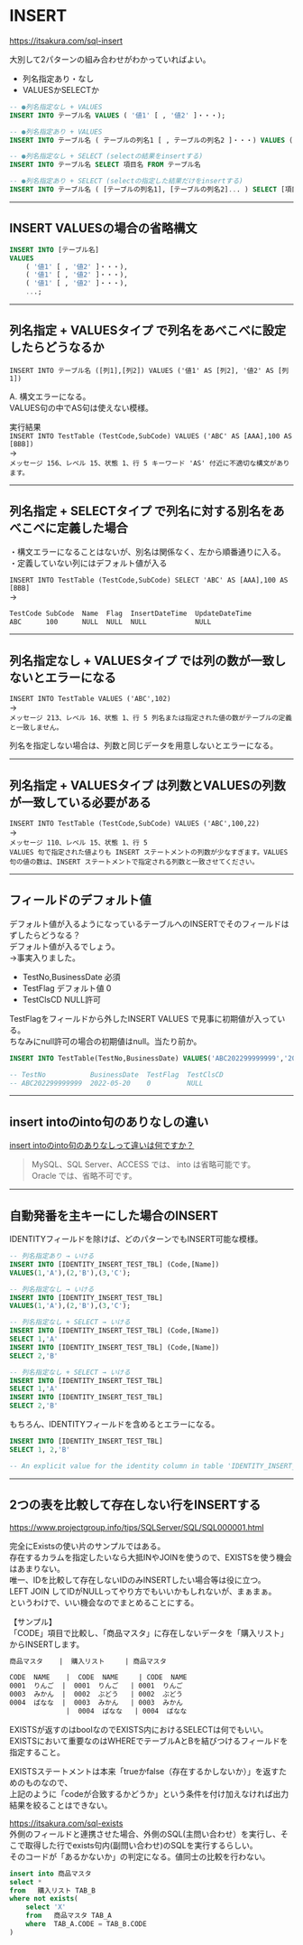 # INSERT

<https://itsakura.com/sql-insert>  

大別して2パターンの組み合わせがわかっていればよい。  

- 列名指定あり・なし  
- VALUESかSELECTか  

``` sql : 基本
-- ●列名指定なし + VALUES
INSERT INTO テーブル名 VALUES ( '値1' [ , '値2' ]・・・);

-- ●列名指定あり + VALUES
INSERT INTO テーブル名 ( テーブルの列名1 [ , テーブルの列名2 ]・・・) VALUES ( '値1' [ , '値2' ]・・・);

-- ●列名指定なし + SELECT (selectの結果をinsertする)
INSERT INTO テーブル名 SELECT 項目名 FROM テーブル名

-- ●列名指定あり + SELECT (selectの指定した結果だけをinsertする)
INSERT INTO テーブル名 ( [テーブルの列名1], [テーブルの列名2]... ) SELECT [項目名1],[項目名2]... FROM 別テーブル名
```

---

## INSERT VALUESの場合の省略構文

``` sql
INSERT INTO [テーブル名]
VALUES 
    ( '値1' [ , '値2' ]・・・), 
    ( '値1' [ , '値2' ]・・・), 
    ( '値1' [ , '値2' ]・・・), 
    ...;
```

---

## 列名指定 + VALUESタイプ で列名をあべこべに設定したらどうなるか

`INSERT INTO テーブル名 ([列1],[列2]) VALUES ('値1' AS [列2], '値2' AS [列1])`  

A. 構文エラーになる。  
VALUES句の中でAS句は使えない模様。  

実行結果  
`INSERT INTO TestTable (TestCode,SubCode) VALUES ('ABC' AS [AAA],100 AS [BBB])`  
→  
`メッセージ 156、レベル 15、状態 1、行 5 キーワード 'AS' 付近に不適切な構文があります。`  

---

## 列名指定 + SELECTタイプ で列名に対する別名をあべこべに定義した場合

・構文エラーになることはないが、別名は関係なく、左から順番通りに入る。  
・定義していない列にはデフォルト値が入る  

`INSERT INTO TestTable (TestCode,SubCode) SELECT 'ABC' AS [AAA],100 AS [BBB]`  
→  

``` txt
TestCode SubCode  Name  Flag  InsertDateTime  UpdateDateTime 
ABC      100      NULL  NULL  NULL            NULL           
```

---

## 列名指定なし + VALUESタイプ では列の数が一致しないとエラーになる

`INSERT INTO TestTable VALUES ('ABC',102)`  
→  
`メッセージ 213、レベル 16、状態 1、行 5 列名または指定された値の数がテーブルの定義と一致しません。`  

列名を指定しない場合は、列数と同じデータを用意しないとエラーになる。  

---

## 列名指定 + VALUESタイプ は列数とVALUESの列数が一致している必要がある

`INSERT INTO TestTable (TestCode,SubCode) VALUES ('ABC',100,22)`  
→  
`メッセージ 110、レベル 15、状態 1、行 5`  
`VALUES 句で指定された値よりも INSERT ステートメントの列数が少なすぎます。VALUES 句の値の数は、INSERT ステートメントで指定される列数と一致させてください。`  

---

## フィールドのデフォルト値

デフォルト値が入るようになっているテーブルへのINSERTでそのフィールドはずしたらどうなる？  
デフォルト値が入るでしょう。  
→事実入りました。  

- TestNo,BusinessDate 必須  
- TestFlag  デフォルト値 0  
- TestClsCD NULL許可  

TestFlagをフィールドから外したINSERT VALUES で見事に初期値が入っている。  
ちなみにnull許可の場合の初期値はnull。当たり前か。  

``` sql
INSERT INTO TestTable(TestNo,BusinessDate) VALUES('ABC202299999999','2022-05-20',1)

-- TestNo           BusinessDate  TestFlag  TestClsCD
-- ABC202299999999  2022-05-20    0         NULL
```

---

## insert intoのinto句のありなしの違い

[insert intoのinto句のありなしって違いは何ですか？](https://detail.chiebukuro.yahoo.co.jp/qa/question_detail/q1049319100)  
>MySQL、SQL Server、ACCESS では、 into は省略可能です。  
Oracle では、省略不可です。  

---

## 自動発番を主キーにした場合のINSERT

IDENTITYフィールドを除けば、どのパターンでもINSERT可能な模様。  

``` sql
-- 列名指定あり → いける
INSERT INTO [IDENTITY_INSERT_TEST_TBL] (Code,[Name]) 
VALUES(1,'A'),(2,'B'),(3,'C');

-- 列名指定なし → いける
INSERT INTO [IDENTITY_INSERT_TEST_TBL] 
VALUES(1,'A'),(2,'B'),(3,'C');

-- 列名指定なし + SELECT → いける
INSERT INTO [IDENTITY_INSERT_TEST_TBL] (Code,[Name]) 
SELECT 1,'A'
INSERT INTO [IDENTITY_INSERT_TEST_TBL] (Code,[Name]) 
SELECT 2,'B'

-- 列名指定なし + SELECT → いける
INSERT INTO [IDENTITY_INSERT_TEST_TBL] 
SELECT 1,'A'
INSERT INTO [IDENTITY_INSERT_TEST_TBL] 
SELECT 2,'B'
```

もちろん、IDENTITYフィールドを含めるとエラーになる。  

``` sql
INSERT INTO [IDENTITY_INSERT_TEST_TBL]
SELECT 1, 2,'B'

-- An explicit value for the identity column in table 'IDENTITY_INSERT_TEST_TBL' can only be specified when a column list is used and IDENTITY_INSERT is ON.
```

---

## 2つの表を比較して存在しない行をINSERTする

<https://www.projectgroup.info/tips/SQLServer/SQL/SQL000001.html>

完全にExistsの使い片のサンプルではある。  
存在するカラムを指定したいなら大抵INやJOINを使うので、EXISTSを使う機会はあまりない。  
唯一、IDを比較して存在しないIDのみINSERTしたい場合等は役に立つ。  
LEFT JOIN してIDがNULLってやり方でもいいかもしれないが、まぁまぁ。  
というわけで、いい機会なのでまとめることにする。  

【サンプル】  
「CODE」項目で比較し、「商品マスタ」に存在しないデータを「購入リスト」からINSERTします。  

``` txt
商品マスタ    |  購入リスト     | 商品マスタ

CODE  NAME    |  CODE  NAME     | CODE  NAME
0001  りんご  |  0001  りんご   | 0001  りんご
0003  みかん  |  0002  ぶどう   | 0002  ぶどう
0004  ばなな  |  0003  みかん   | 0003  みかん
              |  0004  ばなな   | 0004  ばなな
```

EXISTSが返すのはboolなのでEXISTS内におけるSELECTは何でもいい。  
EXISTSにおいて重要なのはWHEREでテーブルAとBを結びつけるフィールドを指定すること。  

EXISTSステートメントは本来「trueかfalse（存在するかしないか）」を返すためのものなので、  
上記のように「codeが合致するかどうか」という条件を付け加えなければ出力結果を絞ることはできない。  

<https://itsakura.com/sql-exists>  
外側のフィールドと連携させた場合、外側のSQL(主問い合わせ）を実行し、そこで取得した行でexists句内(副問い合わせ)のSQLを実行するらしい。  
そのコードが「あるかないか」の判定になる。値同士の比較を行わない。  

``` SQL
insert into 商品マスタ
select * 
from   購入リスト TAB_B
where not exists(
    select 'X' 
    from   商品マスタ TAB_A
    where  TAB_A.CODE = TAB_B.CODE
)
```
